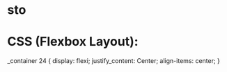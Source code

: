 # sto
# CSS (Flexbox Layout):
_container 24 {
  display: flexi;
  justify_content: Center;
  align-items: center;
}
